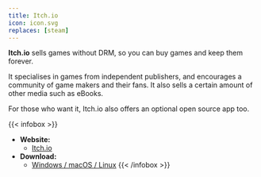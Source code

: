 ```yaml
---
title: Itch.io
icon: icon.svg
replaces: [steam]
---
```


**Itch.io** sells games without DRM, so you can buy games and keep them forever.

It specialises in games from independent publishers, and encourages a community of game makers and their fans. It also sells a certain amount of other media such as eBooks.

For those who want it, Itch.io also offers an optional open source app too.

{{< infobox >}}
- **Website:** 
    - [Itch.io](https://itch.io/)
- **Download:**
    - [Windows / macOS / Linux](https://itch.io/app)
{{< /infobox >}}